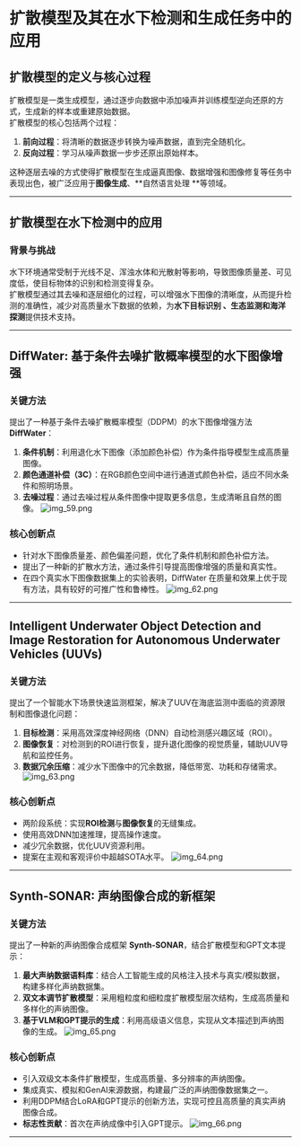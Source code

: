 # 扩散模型及其在水下检测和生成任务中的应用

## **扩散模型的定义与核心过程**

扩散模型是一类生成模型，通过逐步向数据中添加噪声并训练模型逆向还原的方式，生成新的样本或重建原始数据。  
扩散模型的核心包括两个过程：

1. **前向过程**：将清晰的数据逐步转换为噪声数据，直到完全随机化。
2. **反向过程**：学习从噪声数据一步步还原出原始样本。

这种逐层去噪的方式使得扩散模型在生成逼真图像、数据增强和图像修复等任务中表现出色，被广泛应用于**图像生成**、**自然语言处理
**等领域。

---

## **扩散模型在水下检测中的应用**

### **背景与挑战**

水下环境通常受制于光线不足、浑浊水体和光散射等影响，导致图像质量差、可见度低，使目标物体的识别和检测变得复杂。  
扩散模型通过其去噪和逐层细化的过程，可以增强水下图像的清晰度，从而提升检测的准确性，减少对高质量水下数据的依赖，为**水下目标识别
**、**生态监测**和**海洋探测**提供技术支持。

---

## **DiffWater: 基于条件去噪扩散概率模型的水下图像增强**

### **关键方法**

提出了一种基于条件去噪扩散概率模型（DDPM）的水下图像增强方法 **DiffWater**：

1. **条件机制**：利用退化水下图像（添加颜色补偿）作为条件指导模型生成高质量图像。
2. **颜色通道补偿（3C）**：在RGB颜色空间中进行通道式颜色补偿，适应不同水条件和照明场景。
3. **去噪过程**：通过去噪过程从条件图像中提取更多信息，生成清晰且自然的图像。
   ![img_59.png](../../1/assests/screenshot/screenshotBy12302024/img_59.png)

### **核心创新点**

- 针对水下图像质量差、颜色偏差问题，优化了条件机制和颜色补偿方法。
- 提出了一种新的扩散水方法，通过条件引导提高图像增强的质量和真实性。
- 在四个真实水下图像数据集上的实验表明，DiffWater 在质量和效果上优于现有方法，具有较好的可推广性和鲁棒性。
  ![img_62.png](../../1/assests/screenshot/screenshotBy12302024/img_62.png)

---

## **Intelligent Underwater Object Detection and Image Restoration for Autonomous Underwater Vehicles (UUVs)**

### **关键方法**

提出了一个智能水下场景快速监测框架，解决了UUV在海底监测中面临的资源限制和图像退化问题：

1. **目标检测**：采用高效深度神经网络（DNN）自动检测感兴趣区域（ROI）。
2. **图像恢复**：对检测到的ROI进行恢复，提升退化图像的视觉质量，辅助UUV导航和监控任务。
3. **数据冗余压缩**：减少水下图像中的冗余数据，降低带宽、功耗和存储需求。
   ![img_63.png](../../1/assests/screenshot/screenshotBy12302024/img_63.png)

### **核心创新点**

- 两阶段系统：实现**ROI检测**与**图像恢复**的无缝集成。
- 使用高效DNN加速推理，提高操作速度。
- 减少冗余数据，优化UUV资源利用。
- 提案在主观和客观评价中超越SOTA水平。
  ![img_64.png](../../1/assests/screenshot/screenshotBy12302024/img_64.png)

---

## **Synth-SONAR: 声纳图像合成的新框架**

### **关键方法**

提出了一种新的声纳图像合成框架 **Synth-SONAR**，结合扩散模型和GPT文本提示：

1. **最大声纳数据语料库**：结合人工智能生成的风格注入技术与真实/模拟数据，构建多样化声纳数据集。
2. **双文本调节扩散模型**：采用粗粒度和细粒度扩散模型层次结构，生成高质量和多样化的声纳图像。
3. **基于VLM和GPT提示的生成**：利用高级语义信息，实现从文本描述到声纳图像的生成。
   ![img_65.png](../../1/assests/screenshot/screenshotBy12302024/img_65.png)

### **核心创新点**

- 引入双级文本条件扩散模型，生成高质量、多分辨率的声纳图像。
- 集成真实、模拟和GenAI来源数据，构建最广泛的声纳图像数据集之一。
- 利用DDPM结合LoRA和GPT提示的创新方法，实现可控且高质量的真实声纳图像合成。
- **标志性贡献**：首次在声纳成像中引入GPT提示。
  ![img_66.png](../../1/assests/screenshot/screenshotBy12302024/img_66.png)

---